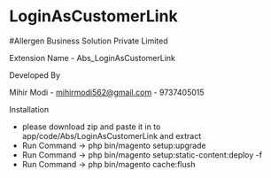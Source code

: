 # LoginAsCustomerLink

#Allergen Business Solution Private Limited

Extension Name - Abs_LoginAsCustomerLink

Developed By

Mihir Modi - mihirmodi562@gmail.com - 9737405015

Installation 

- please download zip and paste it in to app/code/Abs/LoginAsCustomerLink and extract
- Run Command -> php bin/magento setup:upgrade
- Run Command -> php bin/magento setup:static-content:deploy -f
- Run Command -> php bin/magento cache:flush
